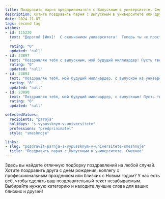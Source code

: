 ```yaml
---
title: Поздравить парня предпринимателя с Выпускным в университете. Смешное
description: Хотите поздравить парня с Выпускным в университете или другим праздником? Наш ИИ создаст незабываемое поздравление, а вы обязательно выделитесь среди других.  
date: 2024-11-07
tags: second tag
wishes:
- id: 115220
  text: "Дорогой [Имя]!  С окончанием университета!  Теперь ты не просто студент, а выпускник, готовый покорить мир своим предпринимательским гением… или хотя бы подзаработать на продаже дипломных работ своим бывшим однокурсникам.  Шучу, конечно! (Или нет? 😉)  Серьёзно, поздравляю с этим важным шагом! Желаю тебе океан идей, стартапов, которые взлетят, и клиентов, готовых платить за твою гениальность любые деньги (ну, почти любые).  Пусть твой бизнес процветает, а ты при этом остаёшься человеком, который помнит, как весело было на выпускном! Ура!
  "
  rating: "0"
  updated: "null"
- id: 23897
  text: "Поздравляю тебя с выпускным, мой будущий миллиардер! Пусть твои идеи не только взлетают, но и приземляются в виде успешных проектов. А если что-то пойдет не так, просто вспомни, что даже олигархи когда-то были выпускниками с дипломами в руках. Удачи на всех фронтах, и не забывай, что главное в предпринимательстве – это не падать духом и всегда иметь запасной план! С днем выпуска!"
  rating: "0"
  updated: "null"
- id: 23893
  text: "Поздравляю тебя, мой будущий миллиардер, с выпуском из университета! Пусть твои идеи будут ярче радуги, а бизнес-планы крепче стали. Помни, что успех — это как пиво: чем больше, тем лучше, но не забывай про трезвый расчет. Удачи тебе в стартапах и не забудь, что настоящий предприниматель умеет и зарабатывать, и раздавать советы! С днем выпуска!"
  rating: "0"
  updated: "null"
- id: 23890
  text: "Поздравляю тебя, мой будущий миллиардер, с выпускным! Пусть твои идеи будут ярче фейерверков, а бизнес-планы крепче выпускного платья. Впереди тебя ждет море возможностей, но не забывай - даже самый успешный предприниматель иногда перерывается на выпускной! Удачи, смелости и не сдавайся, даже если мир решит тебя подловить на \"выпускном экзамене жизни\". Выпускной - это только начало, дерзай!"
  rating: "0"
  updated: "null"

selectedValues:
  recipients: "parnja"
  holidays: "s-vypussknym-v-universitete"
  professions: "predprinimatel"
  style: "smeshnoje"

links:
- slug: "pozdravit-parnja-s-vypussknym-v-universitete-smeshnoje"
  title: "Поздравить парня с Выпускным в университете. Смешное"
---
```


Здесь вы найдете отличную подборку поздравлений на любой случай.
Хотите поздравить друга с днём рождения, коллегу с профессиональным праздником или близких с Новым годом? У нас есть всё, чтобы сделать ваш поздравительный текст незабываемым. Выбирайте нужную категорию и находите лучшие слова для ваших близких и друзей!
